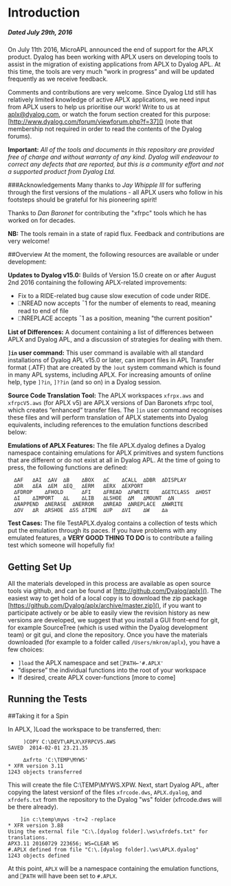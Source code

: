 # Introduction
##### Dated July 29th, 2016
On July 11th 2016, MicroAPL announced the end of support for the APLX product. Dyalog has been working with APLX users on developing tools to assist in the migration of existing applications from APLX to Dyalog APL. At this time, the tools are very much “work in progress” and will be updated frequently as we receive feedback.

Comments and contributions are very welcome. Since Dyalog Ltd still has relatively limited knowledge of active APLX applications, we need input from APLX users to help us prioritise our work! Write to us at [aplx@dyalog.com](mailto:aplx@dyalog.com), or watch the forum section created for this purpose: [http://www.dyalog.com/forum/viewforum.php?f=37]() (note that membership not required in order to read the contents of the Dyalog forums).

**Important:** *All of the tools and documents in this repository are provided free of charge and without warranty of any kind. Dyalog will endeavour to correct any defects that are reported, but this is a community effort and not a supported product from Dyalog Ltd.* 

###Acknowledgements
Many thanks to *Jay Whipple III* for suffering through the first versions of the mulations - all APLX users who follow in his footsteps should be grateful for his pioneering spirit!

Thanks to *Dan Baronet* for contributing the "xfrpc" tools which he has worked on for decades.

**NB:** The tools remain in a state of rapid flux. Feedback and contributions are very welcome!

##Overview
At the moment, the following resources are available or under development:

**Updates to Dyalog v15.0:** Builds of Version 15.0 create on or after August 2nd 2016 containing the following APLX-related improvements:

* Fix to a RIDE-related bug cause slow execution of code under RIDE.
* ⎕NREAD now accepts ¯1 for the number of elements to read, meaning read to end of file
* ⎕NREPLACE accepts ¯1 as a position, meaning "the current position"

**List of Differences:** A document containing a list of differences between APLX and Dyalog APL, and a discussion of strategies for dealing with them.

**```]in``` user command:** This user command is available with all standard installations of Dyalog APL v15.0 or later, can import files in APL Transfer format (.ATF) that are created by the ```)out``` system command which is found in many APL systems, including APLX. For increasing amounts of online help, type ```]?in```,  ```]??in``` (and so on) in a Dyalog session.

**Source Code Translation Tool:** The APLX workspaces ```xfrpx.aws``` and ```xfrpcV5.aws``` (for APLX v5) are APLX versions of Dan Baronets xfrpc tool, which creates “enhanced” transfer files. The ```]in``` user command recognises these files and will perform translation of APLX statements into Dyalog equivalents, including references to the emulation functions described below:

**Emulations of APLX Features:** The file APLX.dyalog defines a Dyalog namespace containing emulations for APLX primitives and system functions that are different or do not exist at all in Dyalog APL. At the time of going to press, the following functions are defined:

      ∆AF   ∆AI  ∆AV  ∆B    ∆BOX   ∆C    ∆CALL  ∆DBR  ∆DISPLAY  
      ∆DR   ∆EA  ∆EM  ∆EQ_  ∆ERM   ∆ERX  ∆EXPORT  
      ∆FDROP    ∆FHOLD      ∆FI    ∆FREAD  ∆FWRITE    ∆GETCLASS  ∆HOST
      ∆I    ∆IMPORT   ∆L    ∆LIB   ∆LSHOE  ∆M   ∆MOUNT  ∆N  
      ∆NAPPEND  ∆NERASE  ∆NERROR   ∆NREAD  ∆NREPLACE  ∆NWRITE   
      ∆OV   ∆R  ∆RSHOE  ∆SS ∆TIME  ∆UP   ∆VI    ∆W    ∆a

**Test Cases:** The file TestAPLX.dyalog contains a collection of tests which put the emulation through its paces. If you have problems with any emulated features, a **VERY GOOD THING TO DO** is to contribute a failing test which someone will hopefully fix! 

## Getting Set Up
All the materials developed in this process are available as open source tools via github, and can be found at [http://github.com/Dyalog/aplx](). The easiest way to get hold of a local copy is to download the zip package [https://github.com/Dyalog/aplx/archive/master.zip](), if you want to participate actively or be able to easily view the revision history as new versions are developed, we suggest that you install a GUI front-end for git, for example SourceTree (which is used within the Dyalog development team) or git gui, and clone the repository.
Once you have the materials downloaded (for example to a folder called ```/Users/mkrom/aplx```), you have a few choices:

*	```]load``` the APLX namespace and set ```⎕PATH←'#.APLX'```
*	“disperse” the individual functions into the root of your workspace
*	If desired, create APLX cover-functions [more to come]

## Running the Tests

##Taking it for a Spin

In APLX, )Load the workspace to be transferred, then:

         )COPY C:\DEVT\APLX\XFRPCV5.AWS
    SAVED  2014-02-01 23.21.35
      
         ∆xfrto 'C:\TEMP\MYWS'
    * XFR version 3.11
    1243 objects transferred

This will create the file C:\TEMP\MYWS.XPW. Next, start Dyalog APL, after copying the latest versionf of the files ```xfrcode.dws```, ```APLX.dyalog```, and ```xfrdefs.txt``` from the repository to the Dyalog "ws" folder (xfrcode.dws will be there already).

        ]in c:\temp\myws -tr=2 -replace
    * XFR version 3.88
    Using the external file "C:\.[dyalog folder].\ws\xfrdefs.txt" for translations.
    APX3.11 20160729 223656; WS=CLEAR WS
    #.APLX defined from file "C:\.[dyalog folder].\ws\APLX.dyalog"
    1243 objects defined
     
At this point, ```APLX``` will be a namespace containing the emulation functions, and ```⎕PATH``` will have been set to ```#.APLX```.